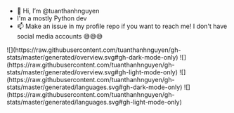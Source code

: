 - 👋 Hi, I’m @tuanthanhnguyen
- I'm a mostly Python dev
- 📫 Make an issue in my profile repo if you want to reach me! I don't have social media accounts 😅😅😅
<a>
  ![](https://raw.githubusercontent.com/tuanthanhnguyen/gh-stats/master/generated/overview.svg#gh-dark-mode-only)
  ![](https://raw.githubusercontent.com/tuanthanhnguyen/gh-stats/master/generated/overview.svg#gh-light-mode-only)
  ![](https://raw.githubusercontent.com/tuanthanhnguyen/gh-stats/master/generated/languages.svg#gh-dark-mode-only)
  ![](https://raw.githubusercontent.com/tuanthanhnguyen/gh-stats/master/generated/languages.svg#gh-light-mode-only)
</a>
<!---
tuanthanhnguyen/tuanthanhnguyen is a ✨ special ✨ repository because its `README.md` (this file) appears on your GitHub profile.
You can click the Preview link to take a look at your changes.
--->
